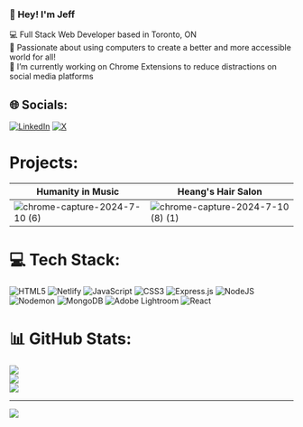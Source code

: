 ### 💫 Hey! I'm Jeff
💻 Full Stack Web Developer based in Toronto, ON<br>
💞 Passionate about using computers to create a better and more accessible world for all!<br>
🔭 I’m currently working on Chrome Extensions to reduce distractions on social media platforms


## 🌐 Socials:
[![LinkedIn](https://img.shields.io/badge/LinkedIn-%230077B5.svg?logo=linkedin&logoColor=white)](https://linkedin.com/in/jeffery-wang-973466300) [![X](https://img.shields.io/badge/X-black.svg?logo=X&logoColor=white)](https://x.com/WangWajeffto) 

# Projects:
| Humanity in Music | Heang's Hair Salon |
| ------------- | ------------- |
|![chrome-capture-2024-7-10 (6)](https://github.com/wajeff/wajeff/assets/63879504/1ba7e0f0-8172-4894-9cd3-f6dffd439bae)|![chrome-capture-2024-7-10 (8) (1)](https://github.com/wajeff/wajeff/assets/63879504/5df062e0-b2e5-4a71-be58-798a87a4492d)|



# 💻 Tech Stack:
![HTML5](https://img.shields.io/badge/html5-%23E34F26.svg?style=for-the-badge&logo=html5&logoColor=white) 
![Netlify](https://img.shields.io/badge/netlify-%23000000.svg?style=for-the-badge&logo=netlify&logoColor=#00C7B7) 
![JavaScript](https://img.shields.io/badge/javascript-%23323330.svg?style=for-the-badge&logo=javascript&logoColor=%23F7DF1E) 
![CSS3](https://img.shields.io/badge/css3-%231572B6.svg?style=for-the-badge&logo=css3&logoColor=white) 
![Express.js](https://img.shields.io/badge/express.js-%23404d59.svg?style=for-the-badge&logo=express&logoColor=%2361DAFB) 
![NodeJS](https://img.shields.io/badge/node.js-6DA55F?style=for-the-badge&logo=node.js&logoColor=white) 
![Nodemon](https://img.shields.io/badge/NODEMON-%23323330.svg?style=for-the-badge&logo=nodemon&logoColor=%BBDEAD) 
![MongoDB](https://img.shields.io/badge/MongoDB-%234ea94b.svg?style=for-the-badge&logo=mongodb&logoColor=white) 
![Adobe Lightroom](https://img.shields.io/badge/Adobe%20Lightroom-31A8FF.svg?style=for-the-badge&logo=Adobe%20Lightroom&logoColor=white)
![React](https://img.shields.io/badge/react-%2320232a.svg?style=for-the-badge&logo=react&logoColor=%2361DAFB)
# 📊 GitHub Stats:
![](https://github-readme-stats.vercel.app/api?username=wajeff&theme=dark&hide_border=false&include_all_commits=false&count_private=false)<br/>
![](https://github-readme-streak-stats.herokuapp.com/?user=wajeff&theme=dark&hide_border=false)<br/>
![](https://github-readme-stats.vercel.app/api/top-langs/?username=wajeff&theme=dark&hide_border=false&include_all_commits=false&count_private=false&layout=compact)

---
[![](https://visitcount.itsvg.in/api?id=wajeff&icon=0&color=0)](https://visitcount.itsvg.in)

<!-- Proudly created with GPRM ( https://gprm.itsvg.in ) -->
